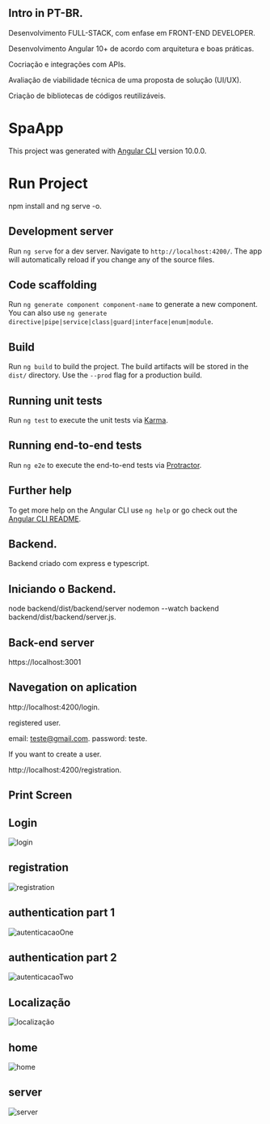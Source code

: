 ## Intro in PT-BR.

Desenvolvimento FULL-STACK, com enfase em FRONT-END DEVELOPER. 

Desenvolvimento Angular 10+ de acordo com arquitetura e boas práticas.

Cocriação e integrações com APIs.

Avaliação de viabilidade técnica de uma proposta de solução (UI/UX).

Criação de bibliotecas de códigos reutilizáveis.

# SpaApp

This project was generated with [Angular CLI](https://github.com/angular/angular-cli) version 10.0.0.

# Run Project

npm install and ng serve -o.

## Development server

Run `ng serve` for a dev server. Navigate to `http://localhost:4200/`. The app will automatically reload if you change any of the source files.

## Code scaffolding

Run `ng generate component component-name` to generate a new component. You can also use `ng generate directive|pipe|service|class|guard|interface|enum|module`.

## Build

Run `ng build` to build the project. The build artifacts will be stored in the `dist/` directory. Use the `--prod` flag for a production build.

## Running unit tests

Run `ng test` to execute the unit tests via [Karma](https://karma-runner.github.io).

## Running end-to-end tests

Run `ng e2e` to execute the end-to-end tests via [Protractor](http://www.protractortest.org/).

## Further help

To get more help on the Angular CLI use `ng help` or go check out the [Angular CLI README](https://github.com/angular/angular-cli/blob/master/README.md).

## Backend.
Backend criado com express e typescript.
## Iniciando o Backend.
node backend/dist/backend/server
nodemon --watch backend backend/dist/backend/server.js.
## Back-end server

https://localhost:3001

## Navegation on aplication

http://localhost:4200/login.

registered user.

email: teste@gmail.com.
password: teste.

If you want to create a user.

http://localhost:4200/registration.

## Print Screen

## Login

![login](https://user-images.githubusercontent.com/75075067/197666104-786473ba-f53d-459a-82aa-5757d4405c80.png)

## registration

![registration](https://user-images.githubusercontent.com/75075067/197666180-38135437-8d5d-491f-872d-675d735b9cf7.png)

## authentication part 1

![autenticacaoOne](https://user-images.githubusercontent.com/75075067/197666259-18e4c1f5-35e7-4a95-a893-0e3e8399f787.png)

## authentication part 2

![autenticacaoTwo](https://user-images.githubusercontent.com/75075067/197666335-de6852bc-c3df-4832-9378-f35503a9075a.png)

## Localização 

![localização](https://user-images.githubusercontent.com/75075067/197666388-3a239ecf-a084-47fd-8a1b-371e8db49ec6.png)

## home

![home](https://user-images.githubusercontent.com/75075067/197666424-644982a7-fae7-4517-b41b-4511798ada72.png)

## server

![server](https://user-images.githubusercontent.com/75075067/197666457-cfa115ad-3495-4ebf-97c5-eb468bfc3121.png)







